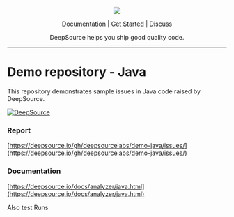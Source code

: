<p align="center">
  <img src="https://deepsource.io/images/logo-wordmark-dark.svg" />
</p>

<p align="center">
  <a href="https://deepsource.io/docs/">Documentation</a> |
  <a href="https://deepsource.io/signup/">Get Started</a> |
  <a href="https://discuss.deepsource.io/">Discuss</a>
</p>

<p align="center">
  DeepSource helps you ship good quality code.
</p>

</p>

---

# Demo repository - Java

This repository demonstrates sample issues in Java code raised by DeepSource.

[![DeepSource](https://deepsource.io/gh/deepsourcelabs/demo-java.svg/?label=active+issues&show_trend=true)](https://deepsource.io/gh/deepsourcelabs/demo-java/?ref=repository-badge)

### Report

[https://deepsource.io/gh/deepsourcelabs/demo-java/issues/](https://deepsource.io/gh/deepsourcelabs/demo-java/issues/)

### Documentation

[https://deepsource.io/docs/analyzer/java.html](https://deepsource.io/docs/analyzer/java.html)


Also test Runs
